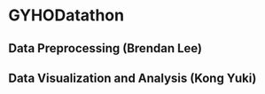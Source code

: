 # GYHODatathon


## Data Preprocessing (Brendan Lee)


## Data Visualization and Analysis (Kong Yuki)
